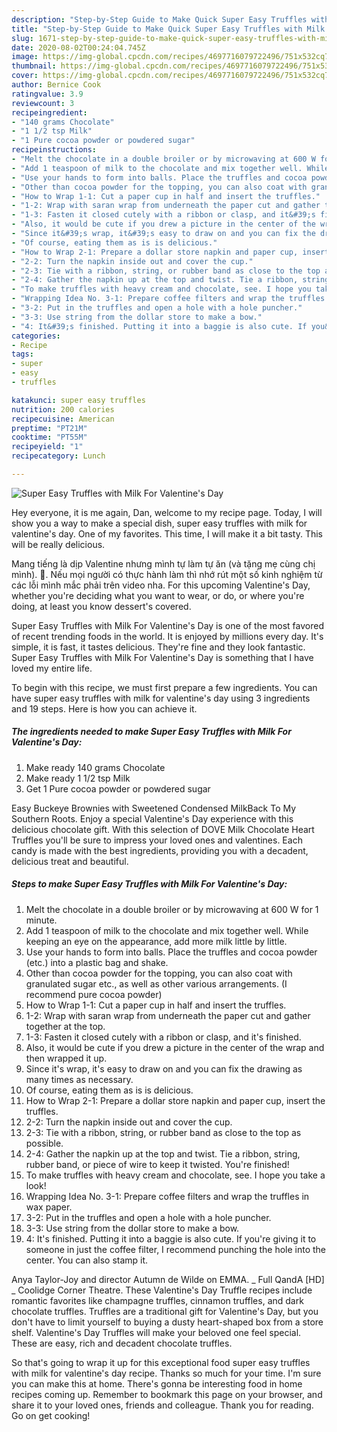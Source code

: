 ```yaml
---
description: "Step-by-Step Guide to Make Quick Super Easy Truffles with Milk For Valentine&amp;#39;s Day"
title: "Step-by-Step Guide to Make Quick Super Easy Truffles with Milk For Valentine&amp;#39;s Day"
slug: 1671-step-by-step-guide-to-make-quick-super-easy-truffles-with-milk-for-valentine-and-39-s-day
date: 2020-08-02T00:24:04.745Z
image: https://img-global.cpcdn.com/recipes/4697716079722496/751x532cq70/super-easy-truffles-with-milk-for-valentines-day-recipe-main-photo.jpg
thumbnail: https://img-global.cpcdn.com/recipes/4697716079722496/751x532cq70/super-easy-truffles-with-milk-for-valentines-day-recipe-main-photo.jpg
cover: https://img-global.cpcdn.com/recipes/4697716079722496/751x532cq70/super-easy-truffles-with-milk-for-valentines-day-recipe-main-photo.jpg
author: Bernice Cook
ratingvalue: 3.9
reviewcount: 3
recipeingredient:
- "140 grams Chocolate"
- "1 1/2 tsp Milk"
- "1 Pure cocoa powder or powdered sugar"
recipeinstructions:
- "Melt the chocolate in a double broiler or by microwaving at 600 W for 1 minute."
- "Add 1 teaspoon of milk to the chocolate and mix together well. While keeping an eye on the appearance, add more milk little by little."
- "Use your hands to form into balls. Place the truffles and cocoa powder (etc.) into a plastic bag and shake."
- "Other than cocoa powder for the topping, you can also coat with granulated sugar etc., as well as other various arrangements. (I recommend pure cocoa powder)"
- "How to Wrap 1-1: Cut a paper cup in half and insert the truffles."
- "1-2: Wrap with saran wrap from underneath the paper cut and gather together at the top."
- "1-3: Fasten it closed cutely with a ribbon or clasp, and it&#39;s finished."
- "Also, it would be cute if you drew a picture in the center of the wrap and then wrapped it up."
- "Since it&#39;s wrap, it&#39;s easy to draw on and you can fix the drawing as many times as necessary."
- "Of course, eating them as is is delicious."
- "How to Wrap 2-1: Prepare a dollar store napkin and paper cup, insert the truffles."
- "2-2: Turn the napkin inside out and cover the cup."
- "2-3: Tie with a ribbon, string, or rubber band as close to the top as possible."
- "2-4: Gather the napkin up at the top and twist. Tie a ribbon, string, rubber band, or piece of wire to keep it twisted. You&#39;re finished!"
- "To make truffles with heavy cream and chocolate, see. I hope you take a look!"
- "Wrapping Idea No. 3-1: Prepare coffee filters and wrap the truffles in wax paper."
- "3-2: Put in the truffles and open a hole with a hole puncher."
- "3-3: Use string from the dollar store to make a bow."
- "4: It&#39;s finished. Putting it into a baggie is also cute. If you&#39;re giving it to someone in just the coffee filter, I recommend punching the hole into the center. You can also stamp it."
categories:
- Recipe
tags:
- super
- easy
- truffles

katakunci: super easy truffles 
nutrition: 200 calories
recipecuisine: American
preptime: "PT21M"
cooktime: "PT55M"
recipeyield: "1"
recipecategory: Lunch

---
```



![Super Easy Truffles with Milk For Valentine&#39;s Day](https://img-global.cpcdn.com/recipes/4697716079722496/751x532cq70/super-easy-truffles-with-milk-for-valentines-day-recipe-main-photo.jpg)

Hey everyone, it is me again, Dan, welcome to my recipe page. Today, I will show you a way to make a special dish, super easy truffles with milk for valentine&#39;s day. One of my favorites. This time, I will make it a bit tasty. This will be really delicious.

Mang tiếng là dịp Valentine nhưng mình tự làm tự ăn (và tặng mẹ cùng chị mình). 🤣. Nếu mọi người có thực hành làm thì nhớ rút một số kinh nghiệm từ các lỗi mình mắc phải trên video nha. For this upcoming Valentine&#39;s Day, whether you&#39;re deciding what you want to wear, or do, or where you&#39;re doing, at least you know dessert&#39;s covered.

Super Easy Truffles with Milk For Valentine&#39;s Day is one of the most favored of recent trending foods in the world. It is enjoyed by millions every day. It's simple, it is fast, it tastes delicious. They're fine and they look fantastic. Super Easy Truffles with Milk For Valentine&#39;s Day is something that I have loved my entire life.


To begin with this recipe, we must first prepare a few ingredients. You can have super easy truffles with milk for valentine&#39;s day using 3 ingredients and 19 steps. Here is how you can achieve it.

<!--inarticleads1-->

##### The ingredients needed to make Super Easy Truffles with Milk For Valentine&#39;s Day:

1. Make ready 140 grams Chocolate
1. Make ready 1 1/2 tsp Milk
1. Get 1 Pure cocoa powder or powdered sugar


Easy Buckeye Brownies with Sweetened Condensed MilkBack To My Southern Roots. Enjoy a special Valentine&#39;s Day experience with this delicious chocolate gift. With this selection of DOVE Milk Chocolate Heart Truffles you&#39;ll be sure to impress your loved ones and valentines. Each candy is made with the best ingredients, providing you with a decadent, delicious treat and beautiful. 

<!--inarticleads2-->

##### Steps to make Super Easy Truffles with Milk For Valentine&#39;s Day:

1. Melt the chocolate in a double broiler or by microwaving at 600 W for 1 minute.
1. Add 1 teaspoon of milk to the chocolate and mix together well. While keeping an eye on the appearance, add more milk little by little.
1. Use your hands to form into balls. Place the truffles and cocoa powder (etc.) into a plastic bag and shake.
1. Other than cocoa powder for the topping, you can also coat with granulated sugar etc., as well as other various arrangements. (I recommend pure cocoa powder)
1. How to Wrap 1-1: Cut a paper cup in half and insert the truffles.
1. 1-2: Wrap with saran wrap from underneath the paper cut and gather together at the top.
1. 1-3: Fasten it closed cutely with a ribbon or clasp, and it&#39;s finished.
1. Also, it would be cute if you drew a picture in the center of the wrap and then wrapped it up.
1. Since it&#39;s wrap, it&#39;s easy to draw on and you can fix the drawing as many times as necessary.
1. Of course, eating them as is is delicious.
1. How to Wrap 2-1: Prepare a dollar store napkin and paper cup, insert the truffles.
1. 2-2: Turn the napkin inside out and cover the cup.
1. 2-3: Tie with a ribbon, string, or rubber band as close to the top as possible.
1. 2-4: Gather the napkin up at the top and twist. Tie a ribbon, string, rubber band, or piece of wire to keep it twisted. You&#39;re finished!
1. To make truffles with heavy cream and chocolate, see. I hope you take a look!
1. Wrapping Idea No. 3-1: Prepare coffee filters and wrap the truffles in wax paper.
1. 3-2: Put in the truffles and open a hole with a hole puncher.
1. 3-3: Use string from the dollar store to make a bow.
1. 4: It&#39;s finished. Putting it into a baggie is also cute. If you&#39;re giving it to someone in just the coffee filter, I recommend punching the hole into the center. You can also stamp it.


Anya Taylor-Joy and director Autumn de Wilde on EMMA. _ Full QandA [HD] _ Coolidge Corner Theatre. These Valentine&#39;s Day Truffle recipes include romantic favorites like champagne truffles, cinnamon truffles, and dark chocolate truffles. Truffles are a traditional gift for Valentine&#39;s Day, but you don&#39;t have to limit yourself to buying a dusty heart-shaped box from a store shelf. Valentine&#39;s Day Truffles will make your beloved one feel special. These are easy, rich and decadent chocolate truffles. 

So that's going to wrap it up for this exceptional food super easy truffles with milk for valentine&#39;s day recipe. Thanks so much for your time. I'm sure you can make this at home. There's gonna be interesting food in home recipes coming up. Remember to bookmark this page on your browser, and share it to your loved ones, friends and colleague. Thank you for reading. Go on get cooking!
